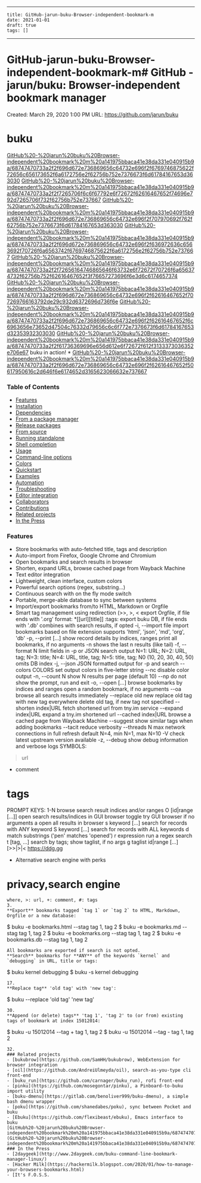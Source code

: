 
---
    title: GitHub-jarun-buku-Browser-independent-bookmark-m
    date: 2021-01-01    
    draft: true
    tags: []
---
# GitHub-jarun-buku-Browser-independent-bookmark-m# GitHub - jarun/buku: Browser-independent bookmark manager
Created: March 29, 2020 1:00 PM
URL: https://github.com/jarun/buku
# buku
[GitHub%20-%20jarun%20buku%20Browser-independent%20bookmark%20m%20a141975bbaca41e38da331e040915b9a/68747470733a2f2f696d672e736869656c64732e696f2f6769746875622f72656c656173652f6a6172756e2f62756b752e7376673f6d61784167653d363030](GitHub%20-%20jarun%20buku%20Browser-independent%20bookmark%20m%20a141975bbaca41e38da331e040915b9a/68747470733a2f2f696d672e736869656c64732e696f2f6769746875622f72656c656173652f6a6172756e2f62756b752e7376673f6d61784167653d363030)
[GitHub%20-%20jarun%20buku%20Browser-independent%20bookmark%20m%20a141975bbaca41e38da331e040915b9a/68747470733a2f2f7265706f6c6f67792e6f72672f62616467652f74696e792d7265706f732f62756b752e737667](GitHub%20-%20jarun%20buku%20Browser-independent%20bookmark%20m%20a141975bbaca41e38da331e040915b9a/68747470733a2f2f7265706f6c6f67792e6f72672f62616467652f74696e792d7265706f732f62756b752e737667)
[GitHub%20-%20jarun%20buku%20Browser-independent%20bookmark%20m%20a141975bbaca41e38da331e040915b9a/68747470733a2f2f696d672e736869656c64732e696f2f707970692f762f62756b752e7376673f6d61784167653d363030](GitHub%20-%20jarun%20buku%20Browser-independent%20bookmark%20m%20a141975bbaca41e38da331e040915b9a/68747470733a2f2f696d672e736869656c64732e696f2f707970692f762f62756b752e7376673f6d61784167653d363030)
[GitHub%20-%20jarun%20buku%20Browser-independent%20bookmark%20m%20a141975bbaca41e38da331e040915b9a/68747470733a2f2f696d672e736869656c64732e696f2f636972636c6563692f70726f6a6563742f6769746875622f6a6172756e2f62756b752e737667](GitHub%20-%20jarun%20buku%20Browser-independent%20bookmark%20m%20a141975bbaca41e38da331e040915b9a/68747470733a2f2f696d672e736869656c64732e696f2f636972636c6563692f70726f6a6563742f6769746875622f6a6172756e2f62756b752e737667)
[GitHub%20-%20jarun%20buku%20Browser-independent%20bookmark%20m%20a141975bbaca41e38da331e040915b9a/68747470733a2f2f72656164746865646f63732e6f72672f70726f6a656374732f62756b752f62616467652f3f76657273696f6e3d6c6174657374](GitHub%20-%20jarun%20buku%20Browser-independent%20bookmark%20m%20a141975bbaca41e38da331e040915b9a/68747470733a2f2f72656164746865646f63732e6f72672f70726f6a656374732f62756b752f62616467652f3f76657273696f6e3d6c6174657374)
[GitHub%20-%20jarun%20buku%20Browser-independent%20bookmark%20m%20a141975bbaca41e38da331e040915b9a/68747470733a2f2f696d672e736869656c64732e696f2f62616467652f707269766163792de29c932d6372696d736f6e](GitHub%20-%20jarun%20buku%20Browser-independent%20bookmark%20m%20a141975bbaca41e38da331e040915b9a/68747470733a2f2f696d672e736869656c64732e696f2f62616467652f707269766163792de29c932d6372696d736f6e)
[GitHub%20-%20jarun%20buku%20Browser-independent%20bookmark%20m%20a141975bbaca41e38da331e040915b9a/68747470733a2f2f696d672e736869656c64732e696f2f62616467652f6c6963656e73652d47504c76332d79656c6c6f772e7376673f6d61784167653d32353932303030](GitHub%20-%20jarun%20buku%20Browser-independent%20bookmark%20m%20a141975bbaca41e38da331e040915b9a/68747470733a2f2f696d672e736869656c64732e696f2f62616467652f6c6963656e73652d47504c76332d79656c6c6f772e7376673f6d61784167653d32353932303030)
[GitHub%20-%20jarun%20buku%20Browser-independent%20bookmark%20m%20a141975bbaca41e38da331e040915b9a/68747470733a2f2f61736369696e656d612e6f72672f612f3133373036352e706e67](GitHub%20-%20jarun%20buku%20Browser-independent%20bookmark%20m%20a141975bbaca41e38da331e040915b9a/68747470733a2f2f61736369696e656d612e6f72672f612f3133373036352e706e67)
buku in action!
*
[GitHub%20-%20jarun%20buku%20Browser-independent%20bookmark%20m%20a141975bbaca41e38da331e040915b9a/68747470733a2f2f696d672e736869656c64732e696f2f62616467652f50617950616c2d646f6e6174652d3165623066632e737667](GitHub%20-%20jarun%20buku%20Browser-independent%20bookmark%20m%20a141975bbaca41e38da331e040915b9a/68747470733a2f2f696d672e736869656c64732e696f2f62616467652f50617950616c2d646f6e6174652d3165623066632e737667)
### Table of Contents
- [Features](https://github.com/jarun/buku)
- [Installation](https://github.com/jarun/buku)
- [Dependencies](https://github.com/jarun/buku)
- [From a package manager](https://github.com/jarun/buku)
- [Release packages](https://github.com/jarun/buku)
- [From source](https://github.com/jarun/buku)
- [Running standalone](https://github.com/jarun/buku)
- [Shell completion](https://github.com/jarun/buku)
- [Usage](https://github.com/jarun/buku)
- [Command-line options](https://github.com/jarun/buku)
- [Colors](https://github.com/jarun/buku)
- [Quickstart](https://github.com/jarun/buku)
- [Examples](https://github.com/jarun/buku)
- [Automation](https://github.com/jarun/buku)
- [Troubleshooting](https://github.com/jarun/buku)
- [Editor integration](https://github.com/jarun/buku)
- [Collaborators](https://github.com/jarun/buku)
- [Contributions](https://github.com/jarun/buku)
- [Related projects](https://github.com/jarun/buku)
- [In the Press](https://github.com/jarun/buku)
### Features
- Store bookmarks with auto-fetched title, tags and description
- Auto-import from Firefox, Google Chrome and Chromium
- Open bookmarks and search results in browser
- Shorten, expand URLs, browse cached page from Wayback Machine
- Text editor integration
- Lightweight, clean interface, custom colors
- Powerful search options (regex, substring...)
- Continuous search with on the fly mode switch
- Portable, merge-able database to sync between systems
- Import/export bookmarks from/to HTML, Markdown or Orgfile
- Smart tag management using redirection (>>, >, <
export Orgfile, if file ends with '.org'
format: *[[url][title]] :tags:
export buku DB, if file ends with '.db'
combines with search results, if opted
-i, --import file import bookmarks based on file extension
supports 'html', 'json', 'md', 'org', 'db'
-p, --print [...] show record details by indices, ranges
print all bookmarks, if no arguments
-n shows the last n results (like tail)
-f, --format N limit fields in -p or JSON search output
N=1: URL; N=2: URL, tag; N=3: title;
N=4: URL, title, tag; N=5: title, tag;
N0 (10, 20, 30, 40, 50) omits DB index
-j, --json JSON formatted output for -p and search
--colors COLORS set output colors in five-letter string
--nc disable color output
-n, --count N show N results per page (default 10)
--np do not show the prompt, run and exit
-o, --open [...] browse bookmarks by indices and ranges
open a random bookmark, if no arguments
--oa browse all search results immediately
--replace old new replace old tag with new tag everywhere
delete old tag, if new tag not specified
--shorten index|URL fetch shortened url from tny.im service
--expand index|URL expand a tny.im shortened url
--cached index|URL browse a cached page from Wayback Machine
--suggest show similar tags when adding bookmarks
--tacit reduce verbosity
--threads N max network connections in full refresh
default N=4, min N=1, max N=10
-V check latest upstream version available
-z, --debug show debug information and verbose logs
SYMBOLS:
> url
+ comment
# tags
PROMPT KEYS:
1-N browse search result indices and/or ranges
O [id|range [...]] open search results/indices in GUI browser
toggle try GUI browser if no arguments
a open all results in browser
s keyword [...] search for records with ANY keyword
S keyword [...] search for records with ALL keywords
d match substrings ('pen' matches 'opened')
r expression run a regex search
t [tag, ...] search by tags; show taglist, if no args
g taglist id|range [...] [>>|>|< https://ddg.gg
+ Alternative search engine with perks
# privacy,search engine
```
where, >: url, +: comment, #: tags
3.
**Export** bookmarks tagged `tag 1` or `tag 2` to HTML, Markdown, Orgfile or a new database:
```
$ buku -e bookmarks.html --stag tag 1, tag 2
$ buku -e bookmarks.md --stag tag 1, tag 2
$ buku -e bookmarks.org --stag tag 1, tag 2
$ buku -e bookmarks.db --stag tag 1, tag 2
```
All bookmarks are exported if search is not opted.
**Search** bookmarks for **ANY** of the keywords `kernel` and `debugging` in URL, title or tags:
```
$ buku kernel debugging
$ buku -s kernel debugging
```
17.
**Replace tag** 'old tag' with 'new tag':
```
$ buku --replace 'old tag' 'new tag'
```
30.
**Append (or delete) tags** 'tag 1', 'tag 2' to (or from) existing tags of bookmark at index 15012014:
```
$ buku -u 15012014 --tag + tag 1, tag 2
$ buku -u 15012014 --tag - tag 1, tag 2
```
32.
### Related projects
- [bukubrow](https://github.com/SamHH/bukubrow), WebExtension for browser integration
- [oil](https://github.com/AndreiUlmeyda/oil), search-as-you-type cli front-end
- [buku_run](https://github.com/carnager/buku_run), rofi front-end
- [pinku](https://github.com/mosegontar/pinku), a Pinboard-to-buku import utility
- [buku-dmenu](https://gitlab.com/benoliver999/buku-dmenu), a simple bash dmenu wrapper
- [poku](https://github.com/shanedabes/poku), sync between Pocket and buku
- [Ebuku](https://github.com/flexibeast/ebuku), Emacs interface to buku
[GitHub%20-%20jarun%20buku%20Browser-independent%20bookmark%20m%20a141975bbaca41e38da331e040915b9a/68747470733a2f2f696d672e736869656c64732e696f2f62616467652f646f63732d737461626c652d627269676874677265656e2e7376673f6d61784167653d32353932303030](GitHub%20-%20jarun%20buku%20Browser-independent%20bookmark%20m%20a141975bbaca41e38da331e040915b9a/68747470733a2f2f696d672e736869656c64732e696f2f62616467652f646f63732d737461626c652d627269676874677265656e2e7376673f6d61784167653d32353932303030)
### In the Press
- [2daygeek](http://www.2daygeek.com/buku-command-line-bookmark-manager-linux/)
- [Hacker Milk](https://hackermilk.blogspot.com/2020/01/how-to-manage-your-browsers-bookmarks.html)
- [It's F.O.S.S.
